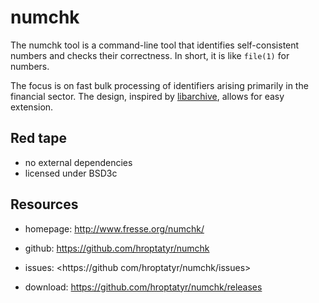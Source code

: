 numchk
======

The numchk tool is a command-line tool that identifies self-consistent
numbers and checks their correctness.  In short, it is like `file(1)`
for numbers.

The focus is on fast bulk processing of identifiers arising primarily in
the financial sector.  The design, inspired by [libarchive][1], allows for
easy extension.

Red tape
--------
+ no external dependencies
+ licensed under BSD3c

Resources
---------
+ homepage: <http://www.fresse.org/numchk/>
+ github:   <https://github.com/hroptatyr/numchk>
+ issues:   <https://github com/hroptatyr/numchk/issues>
+ download: <https://github.com/hroptatyr/numchk/releases>


  [1]: http://libarchive.org/

<!--
  Local variables:
  mode: auto-fill
  fill-column: 72
  filladapt-mode: t
  End:
-->
